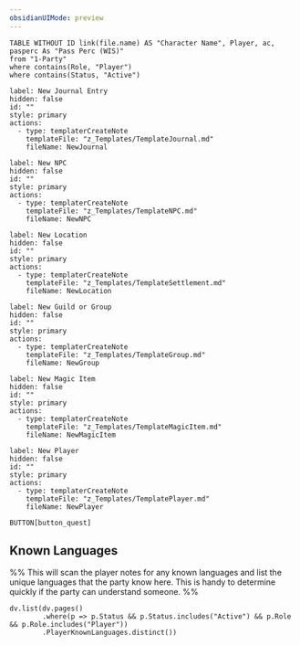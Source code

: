 ```yaml
---
obsidianUIMode: preview
---
```


```dataview
TABLE WITHOUT ID link(file.name) AS "Character Name", Player, ac, pasperc As "Pass Perc (WIS)"
from "1-Party"
where contains(Role, "Player") 
where contains(Status, "Active")
```

```meta-bind-button
label: New Journal Entry
hidden: false
id: ""
style: primary
actions:
  - type: templaterCreateNote
    templateFile: "z_Templates/TemplateJournal.md"
    fileName: NewJournal
```

```meta-bind-button
label: New NPC
hidden: false
id: ""
style: primary
actions:
  - type: templaterCreateNote
    templateFile: "z_Templates/TemplateNPC.md"
    fileName: NewNPC
```

```meta-bind-button
label: New Location
hidden: false
id: ""
style: primary
actions:
  - type: templaterCreateNote
    templateFile: "z_Templates/TemplateSettlement.md"
    fileName: NewLocation
```

```meta-bind-button
label: New Guild or Group
hidden: false
id: ""
style: primary
actions:
  - type: templaterCreateNote
    templateFile: "z_Templates/TemplateGroup.md"
    fileName: NewGroup
```

```meta-bind-button
label: New Magic Item
hidden: false
id: ""
style: primary
actions:
  - type: templaterCreateNote
    templateFile: "z_Templates/TemplateMagicItem.md"
    fileName: NewMagicItem
```

```meta-bind-button
label: New Player
hidden: false
id: ""
style: primary
actions:
  - type: templaterCreateNote
    templateFile: "z_Templates/TemplatePlayer.md"
    fileName: NewPlayer
```

`BUTTON[button_quest]`

## Known Languages

%% This will scan the player notes for any known languages and list the unique languages that the party know here. This is handy to determine quickly if the party can understand someone. %%

```dataviewjs
dv.list(dv.pages()
		.where(p => p.Status && p.Status.includes("Active") && p.Role && p.Role.includes("Player"))
		.PlayerKnownLanguages.distinct())
```
